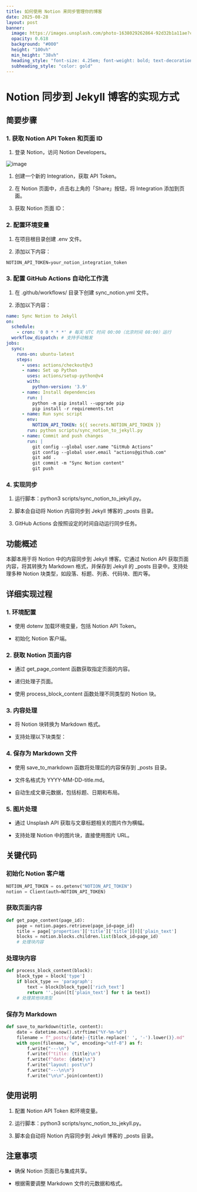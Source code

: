 ```yaml
---
title: 如何使用 Notion 来同步管理你的博客
date: 2025-08-28
layout: post
banner:
  image: https://images.unsplash.com/photo-1638029262864-92d32b1a11ae?crop=entropy&cs=tinysrgb&fit=max&fm=jpg&ixid=M3w2OTIwMzJ8MHwxfHJhbmRvbXx8fHx8fHx8fDE3NTYzNTAyMDF8&ixlib=rb-4.1.0&q=80&w=1080
  opacity: 0.618
  background: "#000"
  height: "100vh"
  min_height: "38vh"
  heading_style: "font-size: 4.25em; font-weight: bold; text-decoration: underline"
  subheading_style: "color: gold"
---
```


# Notion 同步到 Jekyll 博客的实现方式

## 简要步骤

### 1. 获取 Notion API Token 和页面 ID

1. 登录 Notion，访问 Notion Developers。

![image](https://prod-files-secure.s3.us-west-2.amazonaws.com/a7a0cc5a-89b9-4cda-8686-1fba0ca52f40/d19c1afe-dea5-4312-9333-786b0ba83054/image.png?X-Amz-Algorithm=AWS4-HMAC-SHA256&X-Amz-Content-Sha256=UNSIGNED-PAYLOAD&X-Amz-Credential=ASIAZI2LB466WQQDG2CO%2F20250828%2Fus-west-2%2Fs3%2Faws4_request&X-Amz-Date=20250828T030320Z&X-Amz-Expires=3600&X-Amz-Security-Token=IQoJb3JpZ2luX2VjEEMaCXVzLXdlc3QtMiJGMEQCIDTr52eaShBM%2BBPbaB97SNHDgjJotV1eVDTePk1CfXqTAiBc5lXMpxY%2BtNfNZNK443Q8RRonjbgMb4wKygM7u2YtviqIBAic%2F%2F%2F%2F%2F%2F%2F%2F%2F%2F8BEAAaDDYzNzQyMzE4MzgwNSIM1pY%2BIZLOmb36o9G0KtwDOLwEh3%2FdDxgIiyRtOTStqWbhq%2BaQccSOdTLQEUNGoLGZSbc9RbKUWyqkUFe5V84uEZl%2BxZnZioJbqTVHUnEbNe0%2Fe%2FsAhBb1haYM0J7b%2ByfNaK7fMU1JyC78bzkVl2as9M8bftyws7t%2FEazzfJiJr6A%2BSjad%2BtlRoqOy6%2FXB%2BONnbs5zWqP%2BG91iuD8HZ6HQIvGE6Rnums9v3ceHgUeik36NZJO4G6P8Tv2%2Bc00vt9tyh0%2BsKrnpoVVV1MFi68JDzgdFHZuQ3BlhQ2bduLnNaQNx7scc4kN3fYYiUn5h%2FMnMLfLtOn5OddEGyWE3%2BrtpKSqk%2BaDkK9GLz2Wal9tFGLvXD%2Bx6PgnefyUmWFqRpPAUfFKtRo%2FV91zFk15F8U3LBlmJ54GfGqZb3xEfXzjNHwSf6Q%2BiI8Zev%2BEnRnYkovC%2B7CeUmhYk%2Br%2Fh2CaV%2Bmbcroc78LmrIbc2r1MTq7J%2BA1rKElCaeh%2B4Pi1VsnMMvmUz%2BfsDsoE7ZfgnWAEZX%2FWksETPwZa%2FEYUTrIkOc52BNkdIQfcfn1p85qMugbRs6pX7pysyaQvv%2FLer0s%2B7LRImrEzmRV%2FHxcHhKgKyEv1j4wKfTm06CmF9yQbRpOjEwZjWKsilnZ0jnAlHv04w2P%2B%2BxQY6pgH4z7rpWzcn1vdaS1%2BFjY%2FvKPNAREa72AOkcus5v6zFbhEFlVSz%2F3ggHnUV39MDJ5KNaETFMp%2B%2BtraQTvVcSKAV8qjVuyl1MOGpQ2aeWvk08E4BdLSQ4Jq9cEZiSkf3kNc0L%2BQ9Gorx7pwhf5pjG7pI%2B1yxuKiGYh%2BH1aIUnBwq6oahcYE0fSOoD0%2BV5dNxcM9eRSEX4s03XTe7ZgHyj8P2Ig5a%2Fw52&X-Amz-Signature=9a9b2c4b81588926580e7e2795b01b8517d25f7853fe68f98efa4acd3f28f887&X-Amz-SignedHeaders=host&x-amz-checksum-mode=ENABLED&x-id=GetObject)

1. 创建一个新的 Integration，获取 API Token。

1. 在 Notion 页面中，点击右上角的「Share」按钮，将 Integration 添加到页面。

1. 获取 Notion 页面 ID：


### 2. 配置环境变量

1. 在项目根目录创建 .env 文件。

1. 添加以下内容：

```javascript
NOTION_API_TOKEN=your_notion_integration_token
```

### 3. 配置 GitHub Actions 自动化工作流

1. 在 .github/workflows/ 目录下创建 sync_notion.yml 文件。

1. 添加以下内容：

```yaml
name: Sync Notion to Jekyll
on:
  schedule:
    - cron: '0 0 * * *' # 每天 UTC 时间 00:00（北京时间 08:00）运行
  workflow_dispatch: # 支持手动触发
jobs:
  sync:
    runs-on: ubuntu-latest
    steps:
      - uses: actions/checkout@v3
      - name: Set up Python
        uses: actions/setup-python@v4
        with:
          python-version: '3.9'
      - name: Install dependencies
        run: |
          python -m pip install --upgrade pip
          pip install -r requirements.txt
      - name: Run sync script
        env:
          NOTION_API_TOKEN: ${{ secrets.NOTION_API_TOKEN }}
        run: python scripts/sync_notion_to_jekyll.py
      - name: Commit and push changes
        run: |
          git config --global user.name "GitHub Actions"
          git config --global user.email "actions@github.com"
          git add .
          git commit -m "Sync Notion content"
          git push
```

### 4. 实现同步

1. 运行脚本：python3 scripts/sync_notion_to_jekyll.py。

1. 脚本会自动将 Notion 内容同步到 Jekyll 博客的 _posts 目录。

1. GitHub Actions 会按照设定的时间自动运行同步任务。

## 功能概述

本脚本用于将 Notion 中的内容同步到 Jekyll 博客。它通过 Notion API 获取页面内容，将其转换为 Markdown 格式，并保存到 Jekyll 的 _posts 目录中。支持处理多种 Notion 块类型，如段落、标题、列表、代码块、图片等。

## 详细实现过程

### 1. 环境配置

- 使用 dotenv 加载环境变量，包括 Notion API Token。

- 初始化 Notion 客户端。

### 2. 获取 Notion 页面内容

- 通过 get_page_content 函数获取指定页面的内容。

- 递归处理子页面。

- 使用 process_block_content 函数处理不同类型的 Notion 块。

### 3. 内容处理

- 将 Notion 块转换为 Markdown 格式。

- 支持处理以下块类型：


### 4. 保存为 Markdown 文件

- 使用 save_to_markdown 函数将处理后的内容保存到 _posts 目录。

- 文件名格式为 YYYY-MM-DD-title.md。

- 自动生成文章元数据，包括标题、日期和布局。

### 5. 图片处理

- 通过 Unsplash API 获取与文章标题相关的图片作为横幅。

- 支持处理 Notion 中的图片块，直接使用图片 URL。

## 关键代码

### 初始化 Notion 客户端

```python
NOTION_API_TOKEN = os.getenv("NOTION_API_TOKEN")
notion = Client(auth=NOTION_API_TOKEN)
```

### 获取页面内容

```python
def get_page_content(page_id):
    page = notion.pages.retrieve(page_id=page_id)
    title = page['properties']['title']['title'][0]['plain_text']
    blocks = notion.blocks.children.list(block_id=page_id)
    # 处理块内容
```

### 处理块内容

```python
def process_block_content(block):
    block_type = block['type']
    if block_type == 'paragraph':
        text = block[block_type]['rich_text']
        return ''.join([t['plain_text'] for t in text])
    # 处理其他块类型
```

### 保存为 Markdown

```python
def save_to_markdown(title, content):
    date = datetime.now().strftime("%Y-%m-%d")
    filename = f"_posts/{date}-{title.replace(' ', '-').lower()}.md"
    with open(filename, "w", encoding="utf-8") as f:
        f.write("---\n")
        f.write(f"title: {title}\n")
        f.write(f"date: {date}\n")
        f.write("layout: post\n")
        f.write("---\n\n")
        f.write("\n\n".join(content))
```

## 使用说明

1. 配置 Notion API Token 和环境变量。

1. 运行脚本：python3 scripts/sync_notion_to_jekyll.py。

1. 脚本会自动将 Notion 内容同步到 Jekyll 博客的 _posts 目录。

## 注意事项

- 确保 Notion 页面已与集成共享。

- 根据需要调整 Markdown 文件的元数据和格式。